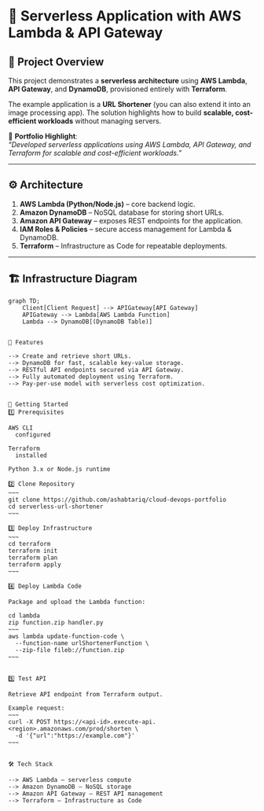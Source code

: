 # 🚀 Serverless Application with AWS Lambda & API Gateway

## 📌 Project Overview
This project demonstrates a **serverless architecture** using **AWS Lambda**, **API Gateway**, and **DynamoDB**, provisioned entirely with **Terraform**.  

The example application is a **URL Shortener** (you can also extend it into an image processing app). The solution highlights how to build **scalable, cost-efficient workloads** without managing servers.  

📝 **Portfolio Highlight**:  
*“Developed serverless applications using AWS Lambda, API Gateway, and Terraform for scalable and cost-efficient workloads.”*

---

## ⚙️ Architecture
1. **AWS Lambda (Python/Node.js)** – core backend logic.  
2. **Amazon DynamoDB** – NoSQL database for storing short URLs.  
3. **Amazon API Gateway** – exposes REST endpoints for the application.  
4. **IAM Roles & Policies** – secure access management for Lambda & DynamoDB.  
5. **Terraform** – Infrastructure as Code for repeatable deployments.  

---

## 🏗️ Infrastructure Diagram
```mermaid
graph TD;
    Client[Client Request] --> APIGateway[API Gateway]
    APIGateway --> Lambda[AWS Lambda Function]
    Lambda --> DynamoDB[(DynamoDB Table)]


🔧 Features

--> Create and retrieve short URLs.
--> DynamoDB for fast, scalable key-value storage.
--> RESTful API endpoints secured via API Gateway.
--> Fully automated deployment using Terraform.
--> Pay-per-use model with serverless cost optimization.


🚀 Getting Started
1️⃣ Prerequisites

AWS CLI
  configured

Terraform
  installed

Python 3.x or Node.js runtime

2️⃣ Clone Repository
~~~
git clone https://github.com/ashabtariq/cloud-devops-portfolio
cd serverless-url-shortener
~~~

3️⃣ Deploy Infrastructure
~~~
cd terraform
terraform init
terraform plan
terraform apply
~~~

4️⃣ Deploy Lambda Code

Package and upload the Lambda function:

cd lambda
zip function.zip handler.py
~~~
aws lambda update-function-code \
  --function-name urlShortenerFunction \
  --zip-file fileb://function.zip
~~~


5️⃣ Test API

Retrieve API endpoint from Terraform output.

Example request:
~~~
curl -X POST https://<api-id>.execute-api.<region>.amazonaws.com/prod/shorten \
  -d '{"url":"https://example.com"}'
~~~


🛠️ Tech Stack

--> AWS Lambda – serverless compute
--> Amazon DynamoDB – NoSQL storage
--> Amazon API Gateway – REST API management
--> Terraform – Infrastructure as Code

